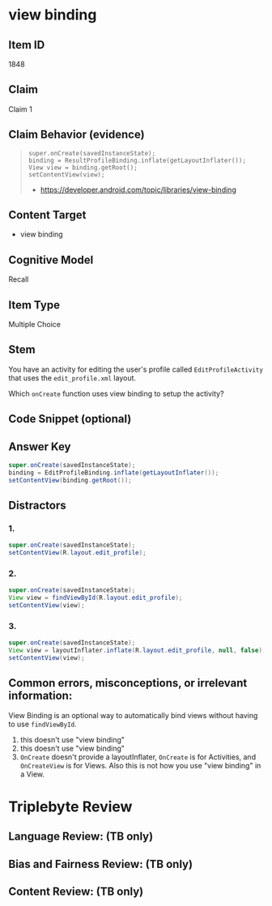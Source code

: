 # view binding

## Item ID
1848

## Claim
Claim 1

## Claim Behavior (evidence)
>     super.onCreate(savedInstanceState);
>     binding = ResultProfileBinding.inflate(getLayoutInflater());
>     View view = binding.getRoot();
>     setContentView(view);
>
> - https://developer.android.com/topic/libraries/view-binding


## Content Target
* view binding


## Cognitive Model
Recall


## Item Type
Multiple Choice


## Stem
You have an activity for editing the user's profile called `EditProfileActivity` that uses the `edit_profile.xml` layout.

Which `onCreate` function uses view binding to setup the activity?


## Code Snippet (optional)



## Answer Key
```java
super.onCreate(savedInstanceState);
binding = EditProfileBinding.inflate(getLayoutInflater());
setContentView(binding.getRoot());
```


## Distractors
### 1.
```java
super.onCreate(savedInstanceState);
setContentView(R.layout.edit_profile);
```


### 2.
```java
super.onCreate(savedInstanceState);
View view = findViewById(R.layout.edit_profile);
setContentView(view);
```


### 3.
```java
super.onCreate(savedInstanceState);
View view = layoutInflater.inflate(R.layout.edit_profile, null, false);
setContentView(view);
```


## Common errors, misconceptions, or irrelevant information:
View Binding is an optional way to automatically bind views without having to use `findViewById`.

1. this doesn't use "view binding"
2. this doesn't use "view binding"
3. `OnCreate` doesn't provide a layoutInflater, `OnCreate` is for Activities, and `OnCreateView` is for Views.  Also this is not how you use "view binding" in a View.


# Triplebyte Review


## Language Review: (TB only)


## Bias and Fairness Review: (TB only)


## Content Review: (TB only)

